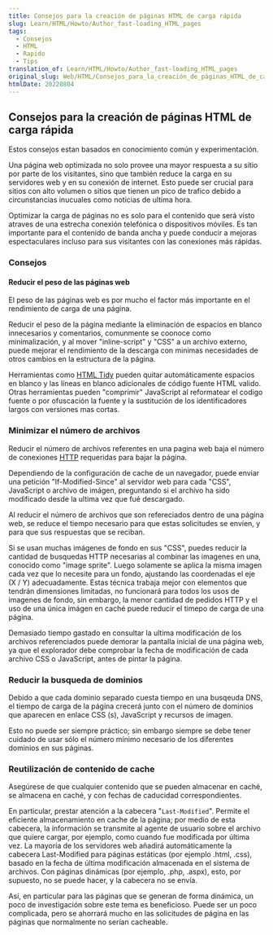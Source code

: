 ```yaml
---
title: Consejos para la creación de páginas HTML de carga rápida
slug: Learn/HTML/Howto/Author_fast-loading_HTML_pages
tags:
  - Consejos
  - HTML
  - Rapido
  - Tips
translation_of: Learn/HTML/Howto/Author_fast-loading_HTML_pages
original_slug: Web/HTML/Consejos_para_la_creación_de_páginas_HTML_de_carga_rápida
htmlDate: 20220804
---
```

## Consejos para la creación de páginas HTML de carga rápida

Estos consejos estan basados en conocimiento común y experimentación.

Una página web optimizada no solo provee una mayor respuesta a su sitio por parte de los visitantes, sino que también reduce la carga en su servidores web y en su conexión de internet. Esto puede ser crucial para sitios con alto volumen o sitios que tienen un pico de trafico debido a circunstancias inucuales como noticias de ultima hora.

Optimizar la carga de páginas no es solo para el contenido que será visto atraves de una estrecha conexión telefónica o dispositivos móviles. Es tan importante para el contenido de banda ancha y puede conducir a mejoras espectaculares incluso para sus visitantes con las conexiones más rápidas.

### Consejos

#### Reducir el peso de las páginas web

El peso de las páginas web es por mucho el factor más importante en el rendimiento de carga de una página.

Reducir el peso de la página mediante la eliminación de espacios en blanco innecesarios y comentarios, comunmente se coonoce como minimalización, y al mover "inline-script" y "CSS" a un archivo externo, puede mejorar el rendimiento de la descarga con minimas necesidades de otros cambios en la estructura de la página.

Herramientas como [HTML Tidy](http://tidy.sourceforge.net/) pueden quitar automáticamente espacios en blanco y las líneas en blanco adicionales de código fuente HTML valido. Otras herramientas pueden "comprimir" JavaScript al reformatear el codigo fuente o por ofuscación la fuente y la sustitución de los identificadores largos con versiones mas cortas.

### Minimizar el número de archivos

Reducir el número de archivos referentes en una pagina web baja el número de conexiones [HTTP](/es/docs/HTTP) requeridas para bajar la página.

Dependiendo de la configuración de cache de un navegador, puede enviar una petición "If-Modified-Since" al servidor web para cada "CSS", JavaScript o archivo de imágen, preguntando si el archivo ha sido modificado desde la ultima vez que fué descargado.

Al reducir el número de archivos que son refereciados dentro de una página web, se reduce el tiempo necesario para que estas solicitudes se envíen, y para que sus respuestas que se reciban.

Si se usan muchas imágenes de fondo en sus "CSS", puedes reducir la cantidad de busquedas HTTP necesarias al combinar las imagenes en una, conocido como "image sprite". Luego solamente se aplica la misma imagen cada vez que lo necesite para un fondo, ajustando las coordenadas el eje (X / Y) adecuadamente. Estas técnica trabaja mejor con elementos que tendrán dimensiones limitadas, no funcionará para todos los usos de imagenes de fondo, sin embargo, la menor cantidad de pedidos HTTP y el uso de una única imágen en caché puede reducir el timepo de carga de una página.

Demasiado tiempo gastado en consultar la ultima modificación de los archivos referenciados puede demorar la pantalla inicial de una página web, ya que el explorador debe comprobar la fecha de modificación de cada archivo CSS o JavaScript, antes de pintar la página.

### Reducir la busqueda de dominios

Debido a que cada dominio separado cuesta tiempo en una busqeuda DNS, el tiempo de carga de la página crecerá junto con el número de dominios que aparecen en enlace CSS (s), JavaScript y recursos de imagen.

Esto no puede ser siempre práctico; sin embargo siempre se debe tener cuidado de usar sólo el número mínimo necesario de los diferentes dominios en sus páginas.

### Reutilización de contenido de cache

Asegúrese de que cualquier contenido que se pueden almacenar en caché, se almacena en caché, y con fechas de caducidad correspondientes.

En particular, prestar atención a la cabecera "`Last-Modified`". Permite el eficiente almacenamiento en cache de la página; por medio de esta cabecera, la información se transmite al agente de usuario sobre el archivo que quiere cargar, por ejemplo, como cuando fue modificada por última vez. La mayoría de los servidores web añadirá automáticamente la cabecera Last-Modified para páginas estáticas (por ejemplo .html, .css), basado en la fecha de última modificación almacenada en el sistema de archivos. Con páginas dinámicas (por ejemplo, .php, .aspx), esto, por supuesto, no se puede hacer, y la cabecera no se envía.

Así, en particular para las páginas que se generan de forma dinámica, un poco de investigación sobre este tema es beneficioso. Puede ser un poco complicada, pero se ahorrará mucho en las solicitudes de página en las páginas que normalmente no serían cacheable.
